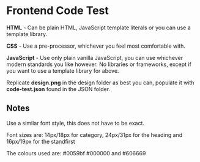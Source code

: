 # Frontend Code Test
**HTML** - Can be plain HTML, JavaScript template literals or you can use a template library.

**CSS** - Use a pre-processor, whichever you feel most comfortable with.

**JavaScript** - Use only plain vanilla JavaScript, you can use whichever modern standards you like however. No libraries or frameworks, except if you want to use a template library for above.

Replicate **design.png** in the design folder as best you can, populate it with **code-test.json** found in the JSON folder.

## Notes

Use a similar font style, this does not have to be exact.

Font sizes are: 14px/18px for category, 24px/31px for the heading and 16px/19px for the standfirst

The colours used are: #0059bf #000000 and #606669

